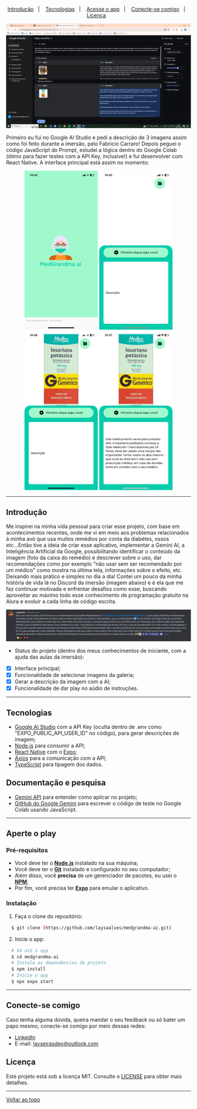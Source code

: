 <p align="center">
  <a href="#introdução">Introdução</a>&nbsp;&nbsp;&nbsp;|&nbsp;&nbsp;&nbsp;
  <a href="#tecnologias">Tecnologias</a>&nbsp;&nbsp;&nbsp;|&nbsp;&nbsp;&nbsp;
  <a href="#aperte-o-play">Acesse o app</a>&nbsp;&nbsp;&nbsp;|&nbsp;&nbsp;&nbsp;
  <a href="#conecte-se-comigo">Conecte-se comigo</a>&nbsp;&nbsp;&nbsp;|&nbsp;&nbsp;&nbsp;
  <a href="#licença">Licença</a>&nbsp;&nbsp;&nbsp;
</p>

<p align="center">
  <img alt="image-00" width="650px" src="./.github/base-image.PNG"/> 
<p>
<p>Primeiro eu fui no Google AI Studio e pedi a descrição de 3 imagens assim como foi feito durante a imersão, pelo Fabrício Carraro! Depois peguei o código JavaScript do Prompt, estudei a lógica dentro do Google Colab (ótimo para fazer testes com a API Key, inclusive!) e fui desenvolver com React Native. A interface principal está assim no momento:</p>
<p align="center">
  <img alt="image-01" width="200px" src="./.github/image-01.PNG" />
  <img alt="image-02" width="200px" src="./.github/image-02.PNG" />
  <img alt="image-03" width="200px" src="./.github/image-03.PNG" />
  <img alt="image-04" width="200px" src="./.github/image-04.PNG" />
<p>

---
## Introdução

Me inspirei na minha vida pessoal para criar esse projeto, com base em acontecimentos recentes, onde me vi em meio aos problemas relacionados à minha avó que usa muitos remédios por conta da diabétes, ossos etc...Então tive a ideia de criar esse aplicativo, implementar a Gemini AI, a Inteligência Artificial da Google, possibilitando identificar o conteúdo da imagem (foto da caixa do remédio) e descrever sobre o uso, dar recomendações como por exemplo "não usar sem ser recomendado por um médico" como mostra na última tela, informações sobre o efeito, etc. Deixando mais prático e simples no dia a dia! Contei um pouco da minha história de vida lá no Discord da imersão (imagem abaixo) e é ela que me faz continuar motivada e enfrentar desafios como esse, buscando aproveitar ao máximo todo esse conhecimento de programação gratuito na Alura e evoluir a cada linha de código escrita.

<p align="center">
  <img alt="screenshot of message" width="950px" src="./.github/mensagem.PNG"/> 
<p>

- Status do projeto (dentro dos meus conhecimentos de iniciante, com a ajuda das aulas da imersão):
- [x] Interface principal;
- [x] Funcionalidade de selecionar imagens da galeria;
- [x] Gerar a descrição da imagem com a AI;
- [x] Funcionalidade de dar play no aúdio de instruções.
---
## Tecnologias

-  [Google AI Studio](https://aistudio.google.com/) com a API Key (oculta dentro de .env como "EXPO_PUBLIC_API_USER_ID" no código), para gerar descrições de imagem;
-  [Node.js](https://nodejs.org/en/docs/) para consumir a API;
-  [React Native](http://facebook.github.io/react-native/) com o [Expo](https://expo.io/);
-  [Axios](https://github.com/axios/axios) para a comunicação com a API;
-  [TypeScript](https://www.typescriptlang.org/) para tipagem dos dados.

## Documentação e pesquisa

- [Gemini API](https://ai.google.dev/gemini-api/docs/get-started/rest?hl=pt-br) para entender como aplicar no projeto;
- [GitHub do Google Gemini](https://github.com/google-gemini/generative-ai-js) para escrever o código de teste no Google Colab usando JavaScript.

---
## Aperte o play

### Pré-requisitos

  - Você deve ter o **[Node.js](https://nodejs.org/en/)** instalado na sua máquina;
  - Você deve ter o **[Git](https://git-scm.com/)** instalado e configurado no seu computador;
  - Além disso, você **precisa** de um gerenciador de pacotes, eu usei o **[NPM](https://www.npmjs.com/)**;
  - Por fim, você precisa ter **[Expo](https://expo.io/)** para emular o aplicativo.

### Instalação

1. Faça o clone do repositório:

```bash
  $ git clone (https://github.com/laysaalves/medgrandma-ai.git)
```

2. Inicie o app:

```bash
  # Vá até o app
  $ cd medgrandma-ai
  # Instale as dependências do projeto
  $ npm install
  # Inicie o app
  $ npx expo start
```
---
## Conecte-se comigo
<p> Caso tenha alguma dúvida, queira mandar o seu feedback ou só bater um papo mesmo, conecte-se comigo por meio dessas redes:</p>

- [LinkedIn](https://www.linkedin.com/in/laysaalves/)
- E-mail: layseirasdev@outlook.com

## Licença

Este projeto está sob a licença MIT. Consulte o [LICENSE](LICENSE.md) para obter mais detalhes.

---
[Voltar ao topo](#introdução)<br>
